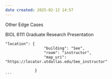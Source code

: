 ```yaml
---
date created: 2025-02-12 14:57
---
```

Other Edge Cases

BIOL 6111 Graduate Research Presentation 

```` 
"location": {
                 "building": "See",
                 "room": "instructor",
                 "map_uri": "https://locator.utdallas.edu/See_instructor"

             }
```